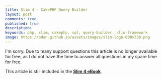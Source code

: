 ```yaml
---
title: Slim 4 - CakePHP Query Builder
layout: post
comments: true
published: true
description: 
keywords: php, slim, cakephp, sql, query-builder, slim-framework
image: https://odan.github.io/assets/images/slim-logo-600x330.png
---
```


I'm sorry. Due to many support questions this article is no longer available for free,
as I do not have the time to answer all questions in my spare time for free.

This article is still included in the **[Slim 4 eBook](https://odan.github.io/donate.html)**.
